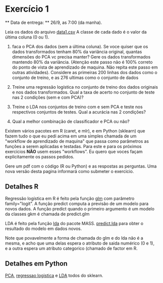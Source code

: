 # Exercício 1

** Data de entrega: ** 26/9, as 7:00 (da manha). 

Leia os dados do arquivo [data1.csv](http://www.ic.unicamp.br/~wainer/cursos/2s2016/ml/data1.csv) A classe de cada dado é o valor da última coluna (0 ou 1).

1. faca o PCA dos dados (sem a última coluna). Se voce quiser que os dados transformados tenham 80\% da variância original, quantas dimensões do PCA vc precisa manter? Gere os dados transformados mantendo 80\% da variância. (Atenção este passo não é 100\% correto do ponto de vista de aprendizado de maquina. Não repita este passo em outras atividades). Considere as primeiras 200 linhas dos dados como o conjunto de treino, e as 276 ultimas como o conjunto de dados

2. Treine uma regressão logística no conjunto de treino dos dados originais e nos dados transformados. Qual a taxa de acerto no conjunto de teste nas 2 condições (sem e com PCA)?

3. Treine o LDA nos conjuntos de treino com e sem PCA e teste nos respectivos conjuntos de testes. Qual a acurácia nas 2 condições?

4. Qual a melhor combinação de classificador e PCA ou não?

Existem vários pacotes em R (caret, e mlr), e em Python (sklearn) que fazem tudo o que eu pedi acima em uma simples chamada de um "workflow de aprendizado de maquina" que passa como parâmetros as funções a serem aplicadas e testadas. Para este e para os próximos exercícios **NÃO** usem esses "workflows". Eu quero que voces façam explicitamente os passos pedidos.

Gere um pdf com o código (R ou Python) e as respostas as perguntas. Uma nova versão desta pagina informará como submeter o exercicio.

## Detalhes R

Regressão logística em R é feito pela função [glm](http://www.rdocumentation.org/packages/stats/versions/3.3.1/topics/glm) com parâmetro family="logit". A função predict computa a previsão de um modelo para novos dados. A função predict quando o primeiro argumento é um modelo da classes gkm é chamada de predict.glm

LDA é feito pela função [lda](http://www.rdocumentation.org/packages/MASS/versions/7.3-45/topics/lda) do pacote MASS. [predict.lda](http://www.rdocumentation.org/packages/MASS/versions/7.3-45/topics/predict.lda) para obter o resultado do modelo em dados novos.

Note que povavelmente a forma de chamada do glm e do lda não é a mesma, e acho que uma delas espera o atributo de saida numérico (0 e 1), e a outra espera um atributo categorico (chamado de factor em R.

## Detalhes em Python

[PCA](http://scikit-learn.org/stable/modules/generated/sklearn.decomposition.PCA.html), [regressao logistica](http://scikit-learn.org/stable/modules/generated/sklearn.linear_model.LogisticRegression.html) e [LDA](http://scikit-learn.org/0.16/modules/generated/sklearn.lda.LDA.html) todos do sklearn.